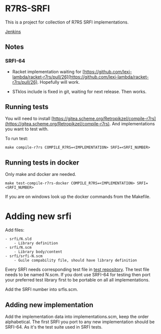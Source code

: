 # R7RS-SRFI

This is a project for collection of R7RS SRFI implementations.

[Jenkins](https://jenkins.scheme.org/job/r7rs/job/r7rs-srfi/)


## Notes

### SRFI-64

- Racket implementation waiting for
[https://github.com/lexi-lambda/racket-r7rs/pull/26](https://github.com/lexi-lambda/racket-r7rs/pull/26).
Hopefully will work.

- STklos include is fixed in git, waiting for next release. Then works.

## Running tests

You will need to install
[https://gitea.scheme.org/Retropikzel/compile-r7rs](https://gitea.scheme.org/Retropikzel/compile-r7rs).
And implementations you want to test with.

To run test:

    make compile-r7rs COMPILE_R7RS=<IMPLEMENTATION> SRFI=<SRFI_NUMBER>

## Running tests in docker

Only make and docker are needed.

    make test-compile-r7rs-docker COMPILE_R7RS=<IMPLEMENTATION> SRFI=<SRFI_NUMBER>

If you are on windows look up the docker commands from the Makefile.

# Adding new srfi

Add files:

    - srfi/N.sld
        - Library definition
    - srfi/N.scm
        - Library body/content
    - srfi/srfi-N.scm
        - Guile compability file, should have library definition


Every SRFI needs corresponding test file in [test repository](https://github.com/srfi-explorations/srfi-test).
The test file needs to be named N.scm. If you dont use SRFI-64 for testing then
port your preferred test library first to be portable on all all implementations.

Add the SRFI number into srfis.scm.

## Adding new implementation

Add the implementation data into implementations.scm, keep the order alphabetical.
The first SRFI you port to any new implementation should be SRFI-64. As it's the test suite used
in SRFI tests.

